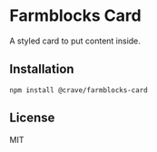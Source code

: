 # Farmblocks Card

A styled card to put content inside.

## Installation

```
npm install @crave/farmblocks-card
```

## License

MIT
